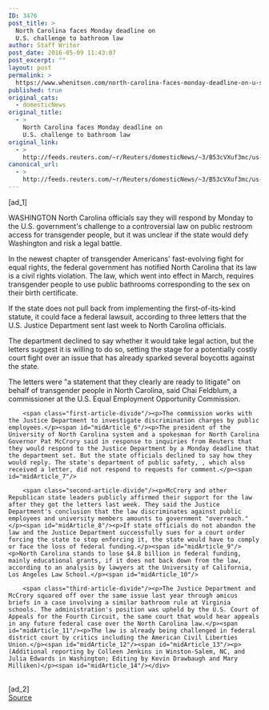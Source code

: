 ```yaml
---
ID: 3476
post_title: >
  North Carolina faces Monday deadline on
  U.S. challenge to bathroom law
author: Staff Writer
post_date: 2016-05-09 11:43:07
post_excerpt: ""
layout: post
permalink: >
  https://www.whenitson.com/north-carolina-faces-monday-deadline-on-u-s-challenge-to-bathroom-law/
published: true
original_cats:
  - domesticNews
original_title:
  - >
    North Carolina faces Monday deadline on
    U.S. challenge to bathroom law
original_link:
  - >
    http://feeds.reuters.com/~r/Reuters/domesticNews/~3/B53cVXuf3mc/us-north-carolina-lgbt-idUSKCN0Y00CB
canonical_url:
  - >
    http://feeds.reuters.com/~r/Reuters/domesticNews/~3/B53cVXuf3mc/us-north-carolina-lgbt-idUSKCN0Y00CB
---
```

 [ad_1]
<br><div id="articleText">
<span id="midArticle_start"/>

<span id="midArticle_0"/><span class="focusParagraph" readability="5"><p><span class="articleLocation">WASHINGTON</span> North Carolina officials say they will respond by Monday to the U.S. government's challenge to a controversial law on public restroom access for transgender people, but it was unclear if the state would defy Washington and risk a legal battle.</p></span><span id="midArticle_1"/><p>In the newest chapter of transgender Americans' fast-evolving fight for equal rights, the federal government has notified North Carolina that its law is a civil rights violation. The law, which went into effect in March, requires transgender people to use public bathrooms corresponding to the sex on their birth certificate.</p><span id="midArticle_2"/><p>If the state does not pull back from implementing the first-of-its-kind statute, it could face a federal lawsuit, according to three letters that the U.S. Justice Department sent last week to North Carolina officials.</p><span id="midArticle_3"/><p>The department declined to say whether it would take legal action, but the letters suggest it is willing to do so, setting the stage for a potentially costly court fight over an issue that has already sparked several boycotts against the state. </p><span id="midArticle_4"/><p>The letters were "a statement that they clearly are ready to litigate" on behalf of transgender people in North Carolina, said Chai Feldblum, a commissioner at the U.S. Equal Employment Opportunity Commission.</p><span id="midArticle_5"/>
        
        <span class="first-article-divide"/><p>The commission works with the Justice Department to investigate discrimination charges by public employees.</p><span id="midArticle_6"/><p>The president of the University of North Carolina system and a spokesman for North Carolina Governor Pat McCrory said in response to inquiries from Reuters that they would respond to the Justice Department by a Monday deadline that the department set. But the state officials declined to say how they would reply. The state's department of public safety, , which also received a letter, did not respond to requests for comment.</p><span id="midArticle_7"/>
        
        <span class="second-article-divide"/><p>McCrory and other Republican state leaders publicly affirmed their support for the law after they got the letters last week. They said the Justice Department's conclusion that the law discriminates against public employees and university members amounts to government "overreach." </p><span id="midArticle_8"/><p>If state officials do not abandon the law and the Justice Department successfully sues for a court order forcing the state to stop enforcing it, the state would have to comply or face the loss of federal funding.</p><span id="midArticle_9"/><p>North Carolina stands to lose $4.8 billion in federal funding, mainly educational grants, if it does not back down from the law, according to an analysis by lawyers at the University of California, Los Angeles Law School.</p><span id="midArticle_10"/>
        
        <span class="third-article-divide"/><p>The Justice Department and McCrory squared off over the same issue last year through amicus briefs in a case involving a similar bathroom rule at Virginia schools. The administration's position was upheld by the U.S. Court of Appeals for the Fourth Circuit, the same court that would hear appeals in any future federal case over the North Carolina law.</p><span id="midArticle_11"/><p>The law is already being challenged in federal district court by critics including the American Civil Liberties Union.</p><span id="midArticle_12"/><span id="midArticle_13"/><p> (Additional reporting by Colleen Jenkins in Winston-Salem, NC, and Julia Edwards in Washington; Editing by Kevin Drawbaugh and Mary Milliken)</p><span id="midArticle_14"/></div>
<br>[ad_2]
<br><a href="http://feeds.reuters.com/~r/Reuters/domesticNews/~3/B53cVXuf3mc/us-north-carolina-lgbt-idUSKCN0Y00CB">Source </a>